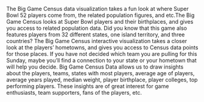The Big Game Census data visualization takes a fun look at where Super Bowl 52 players come from, the related population figures, and etc.The Big Game Census looks at Super Bowl players and their birthplaces, and gives you access to related population data. Did you know that this game also features players from 32 different states, one island territory, and three countries? The Big Game Census interactive visualization takes a closer look at the players’ hometowns, and gives you access to Census data points for those places. If you have not decided which team you are pulling for this Sunday, maybe you’ll find a connection to your state or your hometown that will help you decide. Big Game Census Data allows us to draw insights about the players, teams, states with most players, average age of players, average years played, median weight, player birthplace, player colleges, top performing players. These insights are of great interest for game enthusiasts, team supporters, fans of the players, etc.
